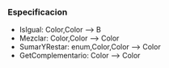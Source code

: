 ### **Especificacion**

  * IsIgual: Color,Color --> B
  * Mezclar: Color,Color --> Color
  * SumarYRestar: enum,Color,Color --> Color
  * GetComplementario: Color --> Color
